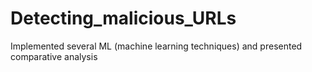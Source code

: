 # Detecting_malicious_URLs
Implemented several ML (machine learning techniques) and presented comparative analysis
